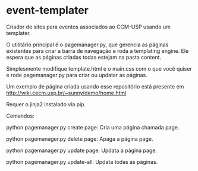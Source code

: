 # event-templater
Criador de sites para eventos associados ao CCM-USP usando um templater.

O utilitário principal é o pagemanager.py, que gerencia as páginas existentes para criar a barra de navegação e roda a templating engine. Ele espera que as páginas criadas todas estejam na pasta content.

Simplesmente modifique template.html e o main.css com o que você quiser e rode pagemanager.py para criar ou updatar as páginas.

Um exemplo de página criada usando esse repositório está presente em http://wiki.cecm.usp.br/~sunny/demo/home.html

Requer o jinja2 instalado via pip.

Comandos:

python pagemanager.py create page: Cria uma página chamada page.

python pagemanager.py delete page: Apaga a página page.

python pagemanager.py update page: Updata a página page.

python pagemanager.py update-all: Updata todas as páginas.
